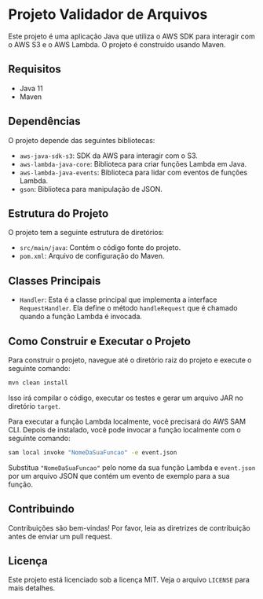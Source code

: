 # Projeto Validador de Arquivos

Este projeto é uma aplicação Java que utiliza o AWS SDK para interagir com o AWS S3 e o AWS Lambda. O projeto é construído usando Maven.

## Requisitos

- Java 11
- Maven

## Dependências

O projeto depende das seguintes bibliotecas:

- `aws-java-sdk-s3`: SDK da AWS para interagir com o S3.
- `aws-lambda-java-core`: Biblioteca para criar funções Lambda em Java.
- `aws-lambda-java-events`: Biblioteca para lidar com eventos de funções Lambda.
- `gson`: Biblioteca para manipulação de JSON.

## Estrutura do Projeto

O projeto tem a seguinte estrutura de diretórios:

- `src/main/java`: Contém o código fonte do projeto.
- `pom.xml`: Arquivo de configuração do Maven.

## Classes Principais

- `Handler`: Esta é a classe principal que implementa a interface `RequestHandler`. Ela define o método `handleRequest` que é chamado quando a função Lambda é invocada.

## Como Construir e Executar o Projeto

Para construir o projeto, navegue até o diretório raiz do projeto e execute o seguinte comando:

```bash
mvn clean install
```

Isso irá compilar o código, executar os testes e gerar um arquivo JAR no diretório `target`.

Para executar a função Lambda localmente, você precisará do AWS SAM CLI. Depois de instalado, você pode invocar a função localmente com o seguinte comando:

```bash
sam local invoke "NomeDaSuaFuncao" -e event.json
```

Substitua `"NomeDaSuaFuncao"` pelo nome da sua função Lambda e `event.json` por um arquivo JSON que contém um evento de exemplo para a sua função.

## Contribuindo

Contribuições são bem-vindas! Por favor, leia as diretrizes de contribuição antes de enviar um pull request.

## Licença

Este projeto está licenciado sob a licença MIT. Veja o arquivo `LICENSE` para mais detalhes.
